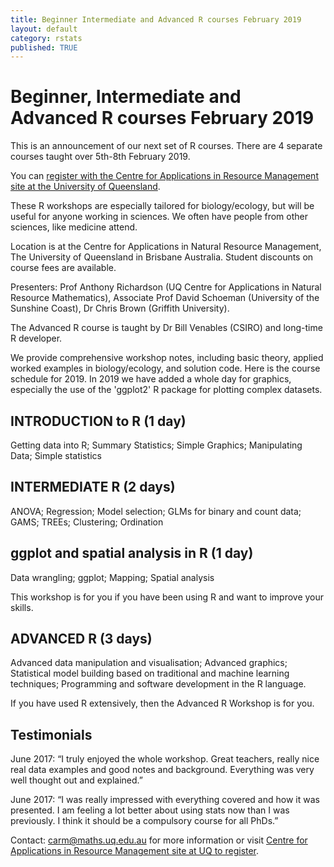 ```yaml
---
title: Beginner Intermediate and Advanced R courses February 2019
layout: default
category: rstats
published: TRUE
---
```


# Beginner, Intermediate and Advanced R courses February 2019

This is an announcement of our next set of R courses. There are 4 separate courses taught over 5th-8th February 2019.  

You can [register with the Centre for Applications in Resource Management site at the University of Queensland](https://smp.uq.edu.au/event/session/5650).  

These R workshops are especially tailored for biology/ecology, but will be useful for anyone working in sciences. We often have people from other sciences, like medicine attend.

Location is at the Centre for Applications in Natural Resource Management, The University of Queensland in Brisbane Australia.
Student discounts on course fees are available.

Presenters:  Prof Anthony Richardson (UQ Centre for Applications in Natural Resource Mathematics), Associate Prof David Schoeman (University of the Sunshine Coast), Dr Chris Brown (Griffith University).  

The Advanced R course is taught by Dr Bill Venables (CSIRO) and long-time R developer.

We provide comprehensive workshop notes, including basic theory, applied worked examples in biology/ecology, and solution code.
Here is the course schedule for 2019.
In 2019 we have added a whole day for graphics, especially the use of the 'ggplot2' R package for plotting complex datasets.

## INTRODUCTION to R (1 day)  

Getting data into R;
Summary Statistics;
Simple Graphics;
Manipulating Data;
Simple statistics

## INTERMEDIATE R (2 days)

ANOVA;
Regression;
Model selection;
GLMs for binary and count data;
GAMS;
TREEs;
Clustering;
Ordination

## ggplot and spatial analysis in R  (1 day)
Data wrangling;
ggplot;
Mapping;
Spatial analysis

This workshop is for you if you have been using R and want to improve your skills.

## ADVANCED R  (3 days)   

Advanced data manipulation and visualisation;
Advanced graphics;
Statistical model building based on traditional and machine learning techniques;
Programming and software development in the R language.

If you have used R extensively, then the Advanced R Workshop is for you.

## Testimonials  

June 2017: “I truly enjoyed the whole workshop. Great teachers, really nice real data examples and good notes and background. Everything was very well thought out and explained.”  

June 2017: “I was really impressed with everything covered and how it was presented. I am feeling a lot better about using stats now than I was previously. I think it should be a compulsory course for all PhDs.”

Contact: carm@maths.uq.edu.au for more information or visit [Centre for Applications in Resource Management site at UQ to register](https://smp.uq.edu.au/event/session/5650).  
